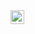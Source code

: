 <a href="https://www.linkedin.com/in/ruben-prieto-serrano/" style="display:inline-block; margin-left:0;">
<img src="https://cdn-icons-png.flaticon.com/512/174/174857.png" alt="LinkedIn" width="22" height="22" margin="0"></a>  


  



